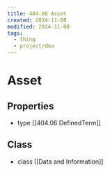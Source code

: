 ```yaml
---
title: 404.06 Asset
created: 2024-11-08
modified: 2024-11-08
tags:
  - thing
  - project/dma
---
```

# Asset
## Properties
- type [[404.06 DefinedTerm]]

## Class 
- class [[Data and Information]]
